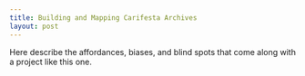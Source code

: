 ```yaml
---
title: Building and Mapping Carifesta Archives
layout: post
---
```


Here describe the affordances, biases, and blind spots that come along with a project like this one.